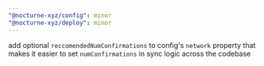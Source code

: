 ```yaml
---
"@nocturne-xyz/config": minor
"@nocturne-xyz/deploy": minor
---
```


add optional `reccomendedNumConfirmations` to config's `network` property that makes it easier to set `numConfirmations` in sync logic across the codebase
